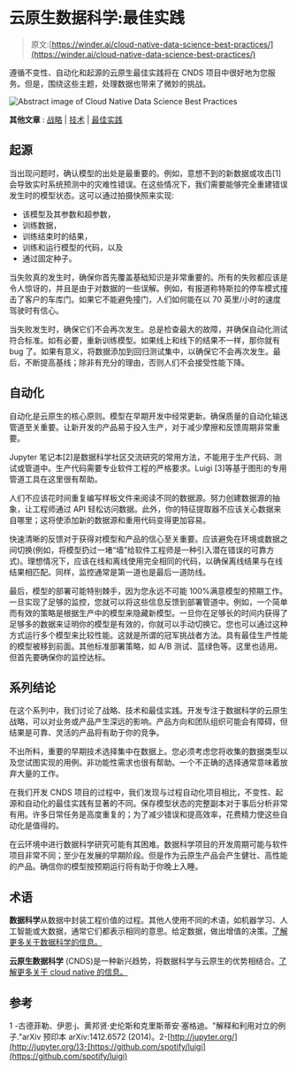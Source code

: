 # 云原生数据科学:最佳实践

> 原文:[https://winder.ai/cloud-native-data-science-best-practices/](https://winder.ai/cloud-native-data-science-best-practices/)

遵循不变性、自动化和起源的云原生最佳实践将在 CNDS 项目中很好地为您服务。但是，围绕这些主题，处理数据也带来了微妙的挑战。

![Abstract image of Cloud Native Data Science Best Practices](../Images/0a5f8683918df1baf00bef977a7f86f1.png)

**其他文章** : [战略](https://winder.ai/cloud-native-data-science-strategy/) | [技术](https://winder.ai/cloud-native-data-science-technology/) | [最佳实践](https://winder.ai/cloud-native-data-science-best-practices/)

## 起源

当出现问题时，确认模型的出处是最重要的。例如，意想不到的新数据或攻击[1]会导致实时系统预测中的灾难性错误。在这些情况下，我们需要能够完全重建错误发生时的模型状态。这可以通过拍摄快照来实现:

*   该模型及其参数和超参数，
*   训练数据，
*   训练结束时的结果，
*   训练和运行模型的代码，以及
*   通过固定种子。

当失败真的发生时，确保你首先覆盖基础知识是非常重要的。所有的失败都应该是令人惊讶的，并且是由于对数据的一些误解。例如，有报道称特斯拉的停车模式撞击了客户的车库门。如果它不能避免撞门，人们如何能在以 70 英里/小时的速度驾驶时有信心。

当失败发生时，确保它们不会再次发生。总是检查最大的故障，并确保自动化测试符合标准。如有必要，重新训练模型。如果线上和线下的结果不一样，那你就有 bug 了。如果有意义，将数据添加到回归测试集中，以确保它不会再次发生。最后，不断提高基线；除非有充分的理由，否则人们不会接受性能下降。

## 自动化

自动化是云原生的核心原则。模型在早期开发中经常更新。确保质量的自动化输送管道至关重要。让新开发的产品易于投入生产，对于减少摩擦和反馈周期非常重要。

Jupyter 笔记本[2]是数据科学社区交流研究的常用方法，不能用于生产代码、测试或管道中。生产代码需要专业软件工程的严格要求。Luigi [3]等基于图形的专用管道工具在这里很有帮助。

人们不应该花时间重复编写样板文件来阅读不同的数据源。努力创建数据源的抽象，让工程师通过 API 轻松访问数据。此外，你的特征提取器不应该关心数据来自哪里；这将使添加新的数据源和重用代码变得更加容易。

快速清晰的反馈对于获得对模型和产品的信心至关重要。应该避免在环境或数据之间切换(例如，将模型扔过一堵“墙”给软件工程师是一种引入潜在错误的可靠方式)。理想情况下，应该在线和离线使用完全相同的代码，以确保离线结果与在线结果相匹配。同样，监控通常是第一道也是最后一道防线。

最后，模型的部署可能特别棘手，因为您永远不可能 100%满意模型的预期工作。一旦实现了足够的监控，您就可以将这些信息反馈到部署管道中。例如，一个简单而有效的策略是根据生产中的模型来隐藏新模型。一旦你在足够长的时间内获得了足够多的数据来证明你的模型是有效的，你就可以手动切换它。您也可以通过这种方式运行多个模型来比较性能。这就是所谓的冠军挑战者方法。具有最佳生产性能的模型被移到前面。其他标准部署策略，如 A/B 测试、蓝绿色等。这里也适用。但首先要确保你的监控达标。

## 系列结论

在这个系列中，我们讨论了战略、技术和最佳实践。开发专注于数据科学的云原生战略，可以对业务或产品产生深远的影响。产品方向和团队组织可能会有障碍，但结果是可靠、灵活的产品将有助于你的竞争。

不出所料，重要的早期技术选择集中在数据上。您必须考虑您将收集的数据类型以及您试图实现的用例。非功能性需求也很有帮助。一个不正确的选择通常意味着放弃大量的工作。

在我们开发 CNDS 项目的过程中，我们发现与过程自动化项目相比，不变性、起源和自动化的最佳实践有显著的不同。保存模型状态的完整副本对于事后分析非常有用。许多日常任务是高度重复的；为了减少错误和提高效率，花费精力使这些自动化是值得的。

在云环境中进行数据科学研究可能有其困难。数据科学项目的开发周期可能与软件项目非常不同；至少在发展的早期阶段。但是作为云原生产品会产生健壮、高性能的产品。确信你的模型按预期运行将有助于你晚上入睡。

## 术语

**数据科学**从数据中封装工程价值的过程。其他人使用不同的术语，如机器学习、人工智能或大数据，通常它们都表示相同的意思。给定数据，做出增值的决策。[了解更多关于数据科学的信息。](https://winder.ai/what-is-data-science/)

**云原生数据科学** (CNDS)是一种新兴趋势，将数据科学与云原生的优势相结合。[了解更多关于 cloud native 的信息。](https://winder.ai/what-is-cloud-native/)

## 参考

1 -古德菲勒、伊恩·j、黄邦贤·史伦斯和克里斯蒂安·塞格迪。"解释和利用对立的例子."arXiv 预印本 arXiv:1412.6572 (2014)。2-[http://jupyter.org/](http://jupyter.org/)3-[https://github.com/spotify/luigi](https://github.com/spotify/luigi)